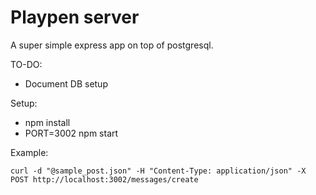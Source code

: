 # Playpen server
A super simple express app on top of postgresql.

TO-DO:
* Document DB setup



Setup:
* npm install
* PORT=3002 npm start


Example:
```
curl -d "@sample_post.json" -H "Content-Type: application/json" -X POST http://localhost:3002/messages/create
```
